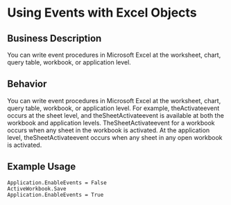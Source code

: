 # Using Events with Excel Objects

## Business Description
You can write event procedures in Microsoft Excel at the worksheet, chart, query table, workbook, or application level.

## Behavior
You can write event procedures in Microsoft Excel at the worksheet, chart, query table, workbook, or application level. For example, theActivateevent occurs at the sheet level, and theSheetActivateevent is available at both the workbook and application levels. TheSheetActivateevent for a workbook occurs when any sheet in the workbook is activated. At the application level, theSheetActivateevent occurs when any sheet in any open workbook is activated.

## Example Usage
```vba
Application.EnableEvents = False 
ActiveWorkbook.Save 
Application.EnableEvents = True
```